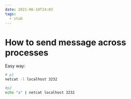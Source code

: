 ```yaml
---
date: 2021-06-18T14:03
tags: 
  - stub
---
```


# How to send message across processes

Easy way:
```sh
# p1
netcat -l localhost 3232

#p2
echo "a" | netcat localhost 3232
```
